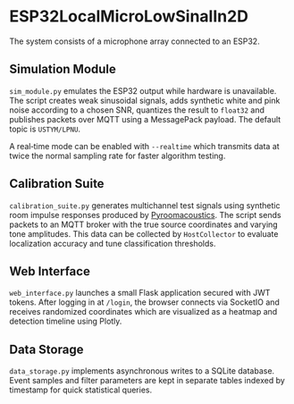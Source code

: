 # ESP32LocalMicroLowSinalIn2D
The system consists of a microphone array connected to an ESP32.

## Simulation Module
`sim_module.py` emulates the ESP32 output while hardware is unavailable. The script
creates weak sinusoidal signals, adds synthetic white and pink noise according
to a chosen SNR, quantizes the result to `float32` and publishes packets over
MQTT using a MessagePack payload. The default topic is `USTYM/LPNU`.

A real‑time mode can be enabled with `--realtime` which transmits data at twice
the normal sampling rate for faster algorithm testing.

## Calibration Suite
`calibration_suite.py` generates multichannel test signals using synthetic room impulse responses produced by [Pyroomacoustics](https://github.com/LCAV/pyroomacoustics). The script sends packets to an MQTT broker with the true source coordinates and varying tone amplitudes. This data can be collected by `HostCollector` to evaluate localization accuracy and tune classification thresholds.
 
## Web Interface
`web_interface.py` launches a small Flask application secured with JWT tokens. After logging in at `/login`, the browser connects via SocketIO and receives randomized coordinates which are visualized as a heatmap and detection timeline using Plotly.

## Data Storage
`data_storage.py` implements asynchronous writes to a SQLite database. Event samples and filter parameters are kept in separate tables indexed by timestamp for quick statistical queries.
